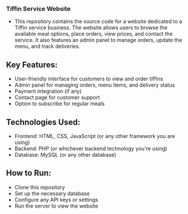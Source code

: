 ### Tiffin Service Website
- This repository contains the source code for a website dedicated to a Tiffin service business. The website allows users to browse the available meal options, place orders, view prices, and contact the service. It also features an admin panel to manage orders, update the menu, and track deliveries.

## Key Features:

- User-friendly interface for customers to view and order tiffins
- Admin panel for managing orders, menu items, and delivery status
- Payment integration (if any)
- Contact page for customer support
- Option to subscribe for regular meals

## Technologies Used:

- Frontend: HTML, CSS, JavaScript (or any other framework you are using)
- Backend: PHP (or whichever backend technology you're using)
- Database: MySQL (or any other database)
## How to Run:

- Clone this repository
- Set up the necessary database
- Configure any API keys or settings
- Run the server to view the website
